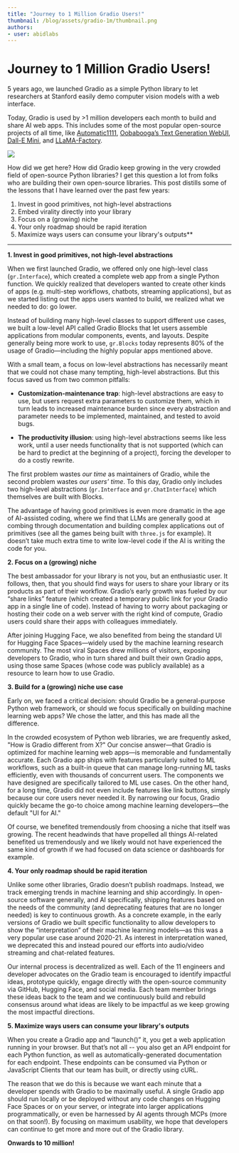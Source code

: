 ```yaml
---
title: "Journey to 1 Million Gradio Users!"
thumbnail: /blog/assets/gradio-1m/thumbnail.png
authors:
- user: abidlabs
---
```


# Journey to 1 Million Gradio Users!

5 years ago, we launched Gradio as a simple Python library to let researchers at Stanford easily demo computer vision models with a web interface. 

Today, Gradio is used by >1 million developers each month to build and share AI web apps. This includes some of the most popular open-source projects of all time, like [Automatic1111](https://github.com/AUTOMATIC1111/stable-diffusion-webui), [Oobabooga’s Text Generation WebUI](https://github.com/oobabooga/text-generation-webui), [Dall-E Mini](https://huggingface.co/spaces/dalle-mini/dalle-mini), and [LLaMA-Factory](https://huggingface.co/spaces/hiyouga/LLaMA-Board). 

![](https://huggingface.co/datasets/huggingface/documentation-images/resolve/main/gradio-guides/maus.png)

How did we get here? How did Gradio keep growing in the very crowded field of open-source Python libraries? I get this question a lot from folks who are building their own open-source libraries. This post distills some of the lessons that I have learned over the past few years:

1. Invest in good primitives, not high-level abstractions
2. Embed virality directly into your library
3. Focus on a (growing) niche
4. Your only roadmap should be rapid iteration
5. Maximize ways users can consume your library's outputs**

-----

**1. Invest in good primitives, not high-level abstractions**

When we first launched Gradio, we offered only one high-level class (`gr.Interface`), which created a complete web app from a single Python function. We quickly realized that developers wanted to create other kinds of apps (e.g. multi-step workflows, chatbots, streaming applications), but as we started listing out the apps users wanted to build, we realized what we needed to do: go lower.

Instead of building many high-level classes to support different use cases, we built a low-level API called Gradio Blocks that let users assemble applications from modular components, events, and layouts. Despite generally being more work to use, `gr.Blocks` today represents 80% of the usage of Gradio—including the highly popular apps mentioned above.

With a small team, a focus on low-level abstractions has necessarily meant that we could not chase many tempting, high-level abstractions. But this focus saved us from two common pitfalls:

* **Customization-maintenance trap**: high-level abstractions are easy to use, but users request extra parameters to customize them, which in turn leads to increased maintenance burden since every abstraction and parameter needs to be implemented, maintained, and tested to avoid bugs. 

* **The productivity illusion**: using high-level abstractions seems like less work, until a user needs functionality that is not supported (which can be hard to predict at the beginning of a project), forcing the developer to do a costly rewrite.

The first problem wastes _our time_ as maintainers of Gradio, while the second problem wastes _our users’ time_. To this day, Gradio only includes two high-level abstractions (`gr.Interface` and `gr.ChatInterface`) which themselves are built with Blocks.

The advantage of having good primitives is even more dramatic in the age of AI-assisted coding, where we find that LLMs are generally good at combing through documentation and building complex applications out of primitives (see all the games being built with `three.js` for example). It doesn’t take much extra time to write low-level code if the AI is writing the code for you. 

**2. Focus on a (growing) niche**

The best ambassador for your library is not you, but an enthusiastic user. It follows, then, that you should find ways for users to share your library or its products as part of their workflow. Gradio’s early growth was fueled by our “share links” feature (which created a temporary public link for your Gradio app in a single line of code). Instead of having to worry about packaging or hosting their code on a web server with the right kind of compute, Gradio users could share their apps with colleagues immediately.

After joining Hugging Face, we also benefited from being the standard UI for Hugging Face Spaces—widely used by the machine learning research community. The most viral Spaces drew millions of visitors, exposing developers to Gradio, who in turn shared and built their own Gradio apps, using those same Spaces (whose code was publicly available) as a resource to learn how to use Gradio.

**3. Build for a (growing) niche use case**

Early on, we faced a critical decision: should Gradio be a general-purpose Python web framework, or should we focus specifically on building machine learning web apps? We chose the latter, and this has made all the difference.

In the crowded ecosystem of Python web libraries, we are frequently asked, "How is Gradio different from X?" Our concise answer—that Gradio is optimized for machine learning web apps—is memorable and fundamentally accurate. Each Gradio app ships with features particularly suited to ML workflows, such as a built-in queue that can manage long-running ML tasks efficiently, even with thousands of concurrent users. The components we have designed are specifically tailored to ML use cases. On the other hand, for a long time, Gradio did not even include features like link buttons, simply because our core users never needed it. By narrowing our focus, Gradio quickly became the go-to choice among machine learning developers—the default "UI for AI."

Of course, we benefited tremendously from choosing a niche that itself was growing. The recent headwinds that have propelled all things AI-related benefited us tremendously and we likely would not have experienced the same kind of growth if we had focused on data science or dashboards for example.

**4. Your only roadmap should be rapid iteration**

Unlike some other libraries, Gradio doesn’t publish roadmaps. Instead, we track emerging trends in machine learning and ship accordingly. In open-source software generally, and AI specifically, shipping features based on the needs of the community (and deprecating features that are no longer needed) is key to continuous growth. As a concrete example, in the early versions of Gradio we built specific functionality to allow developers to show the “interpretation” of their machine learning models—as this was a very popular use case around 2020-21. As interest in interpretation waned, we deprecated this and instead poured our efforts into audio/video streaming and chat-related features. 

Our internal process is decentralized as well. Each of the 11 engineers and developer advocates on the Gradio team is encouraged to identify impactful ideas, prototype quickly, engage directly with the open-source community via GitHub, Hugging Face, and social media. Each team member brings these ideas back to the team and we continuously build and rebuild consensus around what ideas are likely to be impactful as we keep growing the most impactful directions. 

**5. Maximize ways users can consume your library's outputs**

When you create a Gradio app and “launch()” it, you get a web application running in your browser. But that’s not all -- you also get an API endpoint for each Python function, as well as automatically-generated documentation for each endpoint. These endpoints can be consumed via Python or JavaScript Clients that our team has built, or directly using cURL.

The reason that we do this is because we want each minute that a developer spends with Gradio to be maximally useful. A single Gradio app should run locally or be deployed without any code changes on Hugging Face Spaces or on your server, or integrate into larger applications programmatically, or even be harnessed by AI agents through MCPs (more on that soon!). By focusing on maximum usability, we hope that developers can continue to get more and more out of the Gradio library. 

**Onwards to 10 million!**

